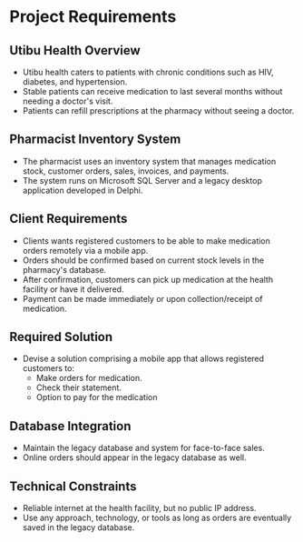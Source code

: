 # Project Requirements

## Utibu Health Overview
- Utibu health caters to patients with chronic conditions such as HIV, diabetes, and hypertension.
- Stable patients can receive medication to last several months without needing a doctor's visit.
- Patients can refill prescriptions at the pharmacy without seeing a doctor.

## Pharmacist Inventory System
- The pharmacist uses an inventory system that manages medication stock, customer orders, sales, invoices, and payments.
- The system runs on Microsoft SQL Server and a legacy desktop application developed in Delphi.

## Client Requirements
- Clients wants registered customers to be able to make medication orders remotely via a mobile app.
- Orders should be confirmed based on current stock levels in the pharmacy's database.
- After confirmation, customers can pick up medication at the health facility or have it delivered.
- Payment can be made immediately or upon collection/receipt of medication.

## Required Solution
- Devise a solution comprising a mobile app that allows registered customers to:
  - Make orders for medication.
  - Check their statement.
  - Option to pay for the medication

## Database Integration
- Maintain the legacy database and system for face-to-face sales.
- Online orders should appear in the legacy database as well.

## Technical Constraints
- Reliable internet at the health facility, but no public IP address.
- Use any approach, technology, or tools as long as orders are eventually saved in the legacy database.
